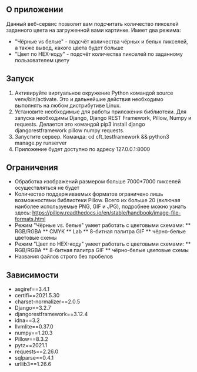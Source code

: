## О приложении
Данный веб-сервис позволит вам подсчитать количество пикселей заданного цвета на загруженной вами картинке.
Имеет два режима:
* "Чёрные vs белые" - подсчёт количества чёрных и белых пикселей, а также вывод, какого цвета будет больше
* "Цвет по HEX-коду" - подсчёт количества пикселей по заданному пользователем цвету

## Запуск
1. Активируйте виртуальное окружение Python командой source venv/bin/activate. Это и дальнейшие действия необходимо выполнять на любом дистрибутиве Linux.
2. Установите необходимые для работы приложения библиотеки. Для запуска необходимы Django, Django REST Framework, Pillow, Numpy и requests. Делается это командой pip3 install django djangorestframework pillow numpy requests.
3. Запустите сервер. Команда: cd cft_testframework && python3 manage.py runserver 
4. Приложение будет доступно по адресу 127.0.0.1:8000

## Ограничения
* Обработка изображений размером больше 7000*7000 пикселей осуществляться не будет
* Количество поддерживаемых форматов ограничено лишь возможностями библиотеки Pillow. Всего их больше 20 (включая наиболее используемые PNG, GIF и JPG), подробнее можно узнать здесь: https://pillow.readthedocs.io/en/stable/handbook/image-file-formats.html
* Режим "Чёрные vs. белые" умеет работать с цветовыми схемами:
** RGB/RGBA
** CMYK
** Lab
** 8-битная палитра GIF
** чёрно-белые цветовые схемы
* Режим "Цвет по HEX-коду" умеет работать с цветовыми схемами:
** RGB/RGBA
** 8-битная палитра GIF
** чёрно-белые цветовые схемы
* Названия файлов строго без пробелов

## Зависимости
* asgiref==3.4.1
* certifi==2021.5.30
* charset-normalizer==2.0.5
* Django==3.2.7
* djangorestframework==3.12.4
* idna==3.2
* llvmlite==0.37.0
* numpy==1.20.3
* Pillow==8.3.2
* pytz==2021.1
* requests==2.26.0
* sqlparse==0.4.1
* urllib3==1.26.6


